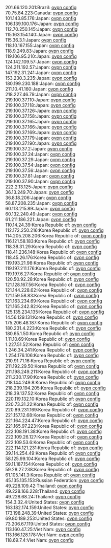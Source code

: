 201.66.120.201:Brazil: [ovpn config](vpn/201_66_120_201.ovpn)  
70.75.84.223:Canada: [ovpn config](vpn/70_75_84_223.ovpn)  
101.143.85.176:Japan: [ovpn config](vpn/101_143_85_176.ovpn)  
106.139.100.176:Japan: [ovpn config](vpn/106_139_100_176.ovpn)  
112.70.250.145:Japan: [ovpn config](vpn/112_70_250_145.ovpn)  
115.163.154.140:Japan: [ovpn config](vpn/115_163_154_140.ovpn)  
115.36.3.1:Japan: [ovpn config](vpn/115_36_3_1.ovpn)  
118.10.167.155:Japan: [ovpn config](vpn/118_10_167_155.ovpn)  
118.9.249.83:Japan: [ovpn config](vpn/118_9_249_83.ovpn)  
119.106.95.210:Japan: [ovpn config](vpn/119_106_95_210.ovpn)  
124.142.109.57:Japan: [ovpn config](vpn/124_142_109_57.ovpn)  
124.211.192.57:Japan: [ovpn config](vpn/124_211_192_57.ovpn)  
147.192.31.241:Japan: [ovpn config](vpn/147_192_31_241.ovpn)  
153.230.3.235:Japan: [ovpn config](vpn/153_230_3_235.ovpn)  
180.199.230.188:Japan: [ovpn config](vpn/180_199_230_188.ovpn)  
211.10.41.160:Japan: [ovpn config](vpn/211_10_41_160.ovpn)  
218.227.46.79:Japan: [ovpn config](vpn/218_227_46_79.ovpn)  
219.100.37.110:Japan: [ovpn config](vpn/219_100_37_110.ovpn)  
219.100.37.118:Japan: [ovpn config](vpn/219_100_37_118.ovpn)  
219.100.37.126:Japan: [ovpn config](vpn/219_100_37_126.ovpn)  
219.100.37.158:Japan: [ovpn config](vpn/219_100_37_158.ovpn)  
219.100.37.165:Japan: [ovpn config](vpn/219_100_37_165.ovpn)  
219.100.37.166:Japan: [ovpn config](vpn/219_100_37_166.ovpn)  
219.100.37.169:Japan: [ovpn config](vpn/219_100_37_169.ovpn)  
219.100.37.179:Japan: [ovpn config](vpn/219_100_37_179.ovpn)  
219.100.37.190:Japan: [ovpn config](vpn/219_100_37_190.ovpn)  
219.100.37.2:Japan: [ovpn config](vpn/219_100_37_2.ovpn)  
219.100.37.24:Japan: [ovpn config](vpn/219_100_37_24.ovpn)  
219.100.37.29:Japan: [ovpn config](vpn/219_100_37_29.ovpn)  
219.100.37.54:Japan: [ovpn config](vpn/219_100_37_54.ovpn)  
219.100.37.56:Japan: [ovpn config](vpn/219_100_37_56.ovpn)  
219.100.37.81:Japan: [ovpn config](vpn/219_100_37_81.ovpn)  
219.100.37.90:Japan: [ovpn config](vpn/219_100_37_90.ovpn)  
222.2.13.125:Japan: [ovpn config](vpn/222_2_13_125.ovpn)  
36.13.249.70:Japan: [ovpn config](vpn/36_13_249_70.ovpn)  
36.8.18.206:Japan: [ovpn config](vpn/36_8_18_206.ovpn)  
58.87.208.235:Japan: [ovpn config](vpn/58_87_208_235.ovpn)  
60.113.215.89:Japan: [ovpn config](vpn/60_113_215_89.ovpn)  
60.132.240.49:Japan: [ovpn config](vpn/60_132_240_49.ovpn)  
61.211.186.221:Japan: [ovpn config](vpn/61_211_186_221.ovpn)  
110.14.24.39:Korea Republic of: [ovpn config](vpn/110_14_24_39.ovpn)  
112.172.250.216:Korea Republic of: [ovpn config](vpn/112_172_250_216.ovpn)  
114.205.208.206:Korea Republic of: [ovpn config](vpn/114_205_208_206.ovpn)  
116.121.58.183:Korea Republic of: [ovpn config](vpn/116_121_58_183.ovpn)  
118.38.31.29:Korea Republic of: [ovpn config](vpn/118_38_31_29.ovpn)  
118.41.236.148:Korea Republic of: [ovpn config](vpn/118_41_236_148.ovpn)  
118.45.26.176:Korea Republic of: [ovpn config](vpn/118_45_26_176.ovpn)  
119.193.21.98:Korea Republic of: [ovpn config](vpn/119_193_21_98.ovpn)  
119.197.211.176:Korea Republic of: [ovpn config](vpn/119_197_211_176.ovpn)  
119.197.6.27:Korea Republic of: [ovpn config](vpn/119_197_6_27.ovpn)  
120.50.92.28:Korea Republic of: [ovpn config](vpn/120_50_92_28.ovpn)  
121.128.167.56:Korea Republic of: [ovpn config](vpn/121_128_167_56.ovpn)  
121.144.228.62:Korea Republic of: [ovpn config](vpn/121_144_228_62.ovpn)  
121.159.58.83:Korea Republic of: [ovpn config](vpn/121_159_58_83.ovpn)  
121.163.234.69:Korea Republic of: [ovpn config](vpn/121_163_234_69.ovpn)  
121.165.242.82:Korea Republic of: [ovpn config](vpn/121_165_242_82.ovpn)  
125.135.234.135:Korea Republic of: [ovpn config](vpn/125_135_234_135.ovpn)  
14.56.129.131:Korea Republic of: [ovpn config](vpn/14_56_129_131.ovpn)  
175.206.48.187:Korea Republic of: [ovpn config](vpn/175_206_48_187.ovpn)  
180.231.4.223:Korea Republic of: [ovpn config](vpn/180_231_4_223.ovpn)  
180.65.1.50:Korea Republic of: [ovpn config](vpn/180_65_1_50.ovpn)  
1.11.10.69:Korea Republic of: [ovpn config](vpn/1_11_10_69.ovpn)  
1.227.51.52:Korea Republic of: [ovpn config](vpn/1_227_51_52.ovpn)  
1.246.34.241:Korea Republic of: [ovpn config](vpn/1_246_34_241.ovpn)  
1.254.176.106:Korea Republic of: [ovpn config](vpn/1_254_176_106.ovpn)  
210.91.71.16:Korea Republic of: [ovpn config](vpn/210_91_71_16.ovpn)  
211.192.29.50:Korea Republic of: [ovpn config](vpn/211_192_29_50.ovpn)  
211.198.249.211:Korea Republic of: [ovpn config](vpn/211_198_249_211.ovpn)  
211.230.17.90:Korea Republic of: [ovpn config](vpn/211_230_17_90.ovpn)  
218.144.249.8:Korea Republic of: [ovpn config](vpn/218_144_249_8.ovpn)  
218.239.194.205:Korea Republic of: [ovpn config](vpn/218_239_194_205.ovpn)  
218.39.137.52:Korea Republic of: [ovpn config](vpn/218_39_137_52.ovpn)  
220.119.132.10:Korea Republic of: [ovpn config](vpn/220_119_132_10.ovpn)  
220.73.31.22:Korea Republic of: [ovpn config](vpn/220_73_31_22.ovpn)  
220.89.231.169:Korea Republic of: [ovpn config](vpn/220_89_231_169.ovpn)  
221.157.12.68:Korea Republic of: [ovpn config](vpn/221_157_12_68.ovpn)  
221.164.224.47:Korea Republic of: [ovpn config](vpn/221_164_224_47.ovpn)  
221.165.97.223:Korea Republic of: [ovpn config](vpn/221_165_97_223.ovpn)  
222.108.191.38:Korea Republic of: [ovpn config](vpn/222_108_191_38.ovpn)  
222.109.26.127:Korea Republic of: [ovpn config](vpn/222_109_26_127.ovpn)  
222.109.53.6:Korea Republic of: [ovpn config](vpn/222_109_53_6.ovpn)  
222.114.121.231:Korea Republic of: [ovpn config](vpn/222_114_121_231.ovpn)  
39.114.254.49:Korea Republic of: [ovpn config](vpn/39_114_254_49.ovpn)  
58.125.99.104:Korea Republic of: [ovpn config](vpn/58_125_99_104.ovpn)  
59.11.187.154:Korea Republic of: [ovpn config](vpn/59_11_187_154.ovpn)  
59.28.27.238:Korea Republic of: [ovpn config](vpn/59_28_27_238.ovpn)  
61.105.141.3:Korea Republic of: [ovpn config](vpn/61_105_141_3.ovpn)  
45.135.135.153:Russian Federation: [ovpn config](vpn/45_135_135_153.ovpn)  
49.228.109.42:Thailand: [ovpn config](vpn/49_228_109_42.ovpn)  
49.228.166.228:Thailand: [ovpn config](vpn/49_228_166_228.ovpn)  
49.228.68.24:Thailand: [ovpn config](vpn/49_228_68_24.ovpn)  
154.3.32.4:United States: [ovpn config](vpn/154_3_32_4.ovpn)  
163.182.174.159:United States: [ovpn config](vpn/163_182_174_159.ovpn)  
173.198.248.39:United States: [ovpn config](vpn/173_198_248_39.ovpn)  
69.80.189.253:United States: [ovpn config](vpn/69_80_189_253.ovpn)  
73.206.67.119:United States: [ovpn config](vpn/73_206_67_119.ovpn)  
113.160.47.25:Viet Nam: [ovpn config](vpn/113_160_47_25.ovpn)  
113.166.128.178:Viet Nam: [ovpn config](vpn/113_166_128_178.ovpn)  
118.69.7.4:Viet Nam: [ovpn config](vpn/118_69_7_4.ovpn)  

